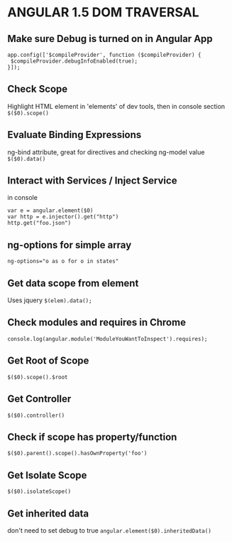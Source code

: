 # ANGULAR 1.5 DOM TRAVERSAL

## Make sure Debug is turned on in Angular App
```
app.config(['$compileProvider', function ($compileProvider) {
 $compileProvider.debugInfoEnabled(true);
}]);
```

## Check Scope
Highlight HTML element in 'elements' of dev tools, then in console section
`$($0).scope()`

## Evaluate Binding Expressions
ng-bind attribute, great for directives and checking ng-model value
`$($0).data()`

## Interact with Services / Inject Service
in console
```
var e = angular.element($0)
var http = e.injector().get("http")
http.get("foo.json")
```

## ng-options for simple array
`ng-options="o as o for o in states"`

## Get data scope from element
Uses jquery
`$(elem).data();`

## Check modules and requires in Chrome
`console.log(angular.module('ModuleYouWantToInspect').requires);`

## Get Root of Scope
`$($0).scope().$root`

## Get Controller
`$($0).controller()`

## Check if scope has property/function
`$($0).parent().scope().hasOwnProperty('foo')`

## Get Isolate Scope
`$($0).isolateScope()`

## Get inherited data
don't need to set debug to true
`angular.element($0).inheritedData()`

